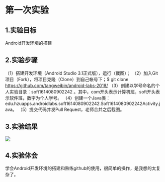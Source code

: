 # 第一次实验

## 1.实验目标
Android开发环境的搭建

## 2.实验步骤
（1）搭建开发环境（Android Studio 3.1正式版），运行（截图）；
（2）加入Git项目（Fork），将项目克隆（Clone）到自己帐号下；$ git clone https://github.com/tangweibin/android-labs-2018/
（3）创建以学号命名的个人实验目录：soft1614080902242 。其中，com开头表示计算机班，soft开头表示软件班，数字为个人学号。
（4）创建一个Java类：edu.hzuapps.androidlabs.soft1614080902242.Soft1614080902242Activity.java。
（5）提交代码并发Pull Request，老师合并之后截图。

## 3.实验结果
![](https://github.com/tangweibin/android-labs-2018/blob/master/soft1614080902242/QQ%E6%88%AA%E5%9B%BE20180415095812.png)

## 4.实验体会
学会Android开发环境的搭建和熟练github的使用，很简单的操作，是我想的太复杂了。
